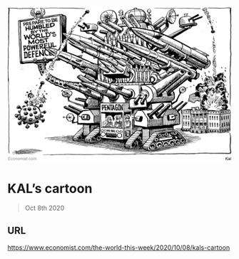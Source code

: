 ![](./images/20201010_WWD000.jpg)

# KAL’s cartoon

> Oct 8th 2020



## URL

https://www.economist.com/the-world-this-week/2020/10/08/kals-cartoon
